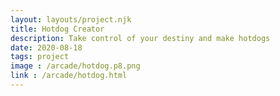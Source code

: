 ```yaml
---
layout: layouts/project.njk
title: Hotdog Creator
description: Take control of your destiny and make hotdogs
date: 2020-08-18
tags: project
image : /arcade/hotdog.p8.png
link : /arcade/hotdog.html
---
```


